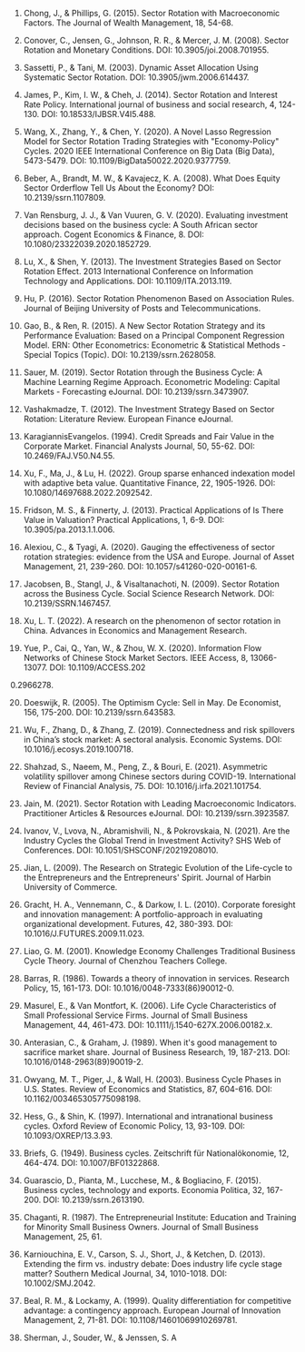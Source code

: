 1. Chong, J., & Phillips, G. (2015). Sector Rotation with Macroeconomic Factors. The Journal of Wealth Management, 18, 54-68.

2. Conover, C., Jensen, G., Johnson, R. R., & Mercer, J. M. (2008). Sector Rotation and Monetary Conditions. DOI: 10.3905/joi.2008.701955.

3. Sassetti, P., & Tani, M. (2003). Dynamic Asset Allocation Using Systematic Sector Rotation. DOI: 10.3905/jwm.2006.614437.

4. James, P., Kim, I. W., & Cheh, J. (2014). Sector Rotation and Interest Rate Policy. International journal of business and social research, 4, 124-130. DOI: 10.18533/IJBSR.V4I5.488.

5. Wang, X., Zhang, Y., & Chen, Y. (2020). A Novel Lasso Regression Model for Sector Rotation Trading Strategies with "Economy-Policy" Cycles. 2020 IEEE International Conference on Big Data (Big Data), 5473-5479. DOI: 10.1109/BigData50022.2020.9377759.

6. Beber, A., Brandt, M. W., & Kavajecz, K. A. (2008). What Does Equity Sector Orderflow Tell Us About the Economy? DOI: 10.2139/ssrn.1107809.

7. Van Rensburg, J. J., & Van Vuuren, G. V. (2020). Evaluating investment decisions based on the business cycle: A South African sector approach. Cogent Economics & Finance, 8. DOI: 10.1080/23322039.2020.1852729.

8. Lu, X., & Shen, Y. (2013). The Investment Strategies Based on Sector Rotation Effect. 2013 International Conference on Information Technology and Applications. DOI: 10.1109/ITA.2013.119.

9. Hu, P. (2016). Sector Rotation Phenomenon Based on Association Rules. Journal of Beijing University of Posts and Telecommunications.

10. Gao, B., & Ren, R. (2015). A New Sector Rotation Strategy and its Performance Evaluation: Based on a Principal Component Regression Model. ERN: Other Econometrics: Econometric & Statistical Methods - Special Topics (Topic). DOI: 10.2139/ssrn.2628058.

11. Sauer, M. (2019). Sector Rotation through the Business Cycle: A Machine Learning Regime Approach. Econometric Modeling: Capital Markets - Forecasting eJournal. DOI: 10.2139/ssrn.3473907.

12. Vashakmadze, T. (2012). The Investment Strategy Based on Sector Rotation: Literature Review. European Finance eJournal.

13. KaragiannisEvangelos. (1994). Credit Spreads and Fair Value in the Corporate Market. Financial Analysts Journal, 50, 55-62. DOI: 10.2469/FAJ.V50.N4.55.

14. Xu, F., Ma, J., & Lu, H. (2022). Group sparse enhanced indexation model with adaptive beta value. Quantitative Finance, 22, 1905-1926. DOI: 10.1080/14697688.2022.2092542.

15. Fridson, M. S., & Finnerty, J. (2013). Practical Applications of Is There Value in Valuation? Practical Applications, 1, 6-9. DOI: 10.3905/pa.2013.1.1.006.

16. Alexiou, C., & Tyagi, A. (2020). Gauging the effectiveness of sector rotation strategies: evidence from the USA and Europe. Journal of Asset Management, 21, 239-260. DOI: 10.1057/s41260-020-00161-6.

17. Jacobsen, B., Stangl, J., & Visaltanachoti, N. (2009). Sector Rotation across the Business Cycle. Social Science Research Network. DOI: 10.2139/SSRN.1467457.

18. Xu, L. T. (2022). A research on the phenomenon of sector rotation in China. Advances in Economics and Management Research.

19. Yue, P., Cai, Q., Yan, W., & Zhou, W. X. (2020). Information Flow Networks of Chinese Stock Market Sectors. IEEE Access, 8, 13066-13077. DOI: 10.1109/ACCESS.202

0.2966278.

20. Doeswijk, R. (2005). The Optimism Cycle: Sell in May. De Economist, 156, 175-200. DOI: 10.2139/ssrn.643583.

21. Wu, F., Zhang, D., & Zhang, Z. (2019). Connectedness and risk spillovers in China’s stock market: A sectoral analysis. Economic Systems. DOI: 10.1016/j.ecosys.2019.100718.

22. Shahzad, S., Naeem, M., Peng, Z., & Bouri, E. (2021). Asymmetric volatility spillover among Chinese sectors during COVID-19. International Review of Financial Analysis, 75. DOI: 10.1016/j.irfa.2021.101754.

23. Jain, M. (2021). Sector Rotation with Leading Macroeconomic Indicators. Practitioner Articles & Resources eJournal. DOI: 10.2139/ssrn.3923587.

24. Ivanov, V., Lvova, N., Abramishvili, N., & Pokrovskaia, N. (2021). Are the Industry Cycles the Global Trend in Investment Activity? SHS Web of Conferences. DOI: 10.1051/SHSCONF/20219208010.

25. Jian, L. (2009). The Research on Strategic Evolution of the Life-cycle to the Entrepreneurs and the Entrepreneurs' Spirit. Journal of Harbin University of Commerce.

26. Gracht, H. A., Vennemann, C., & Darkow, I. L. (2010). Corporate foresight and innovation management: A portfolio-approach in evaluating organizational development. Futures, 42, 380-393. DOI: 10.1016/J.FUTURES.2009.11.023.

27. Liao, G. M. (2001). Knowledge Economy Challenges Traditional Business Cycle Theory. Journal of Chenzhou Teachers College.

28. Barras, R. (1986). Towards a theory of innovation in services. Research Policy, 15, 161-173. DOI: 10.1016/0048-7333(86)90012-0.

29. Masurel, E., & Van Montfort, K. (2006). Life Cycle Characteristics of Small Professional Service Firms. Journal of Small Business Management, 44, 461-473. DOI: 10.1111/j.1540-627X.2006.00182.x.

30. Anterasian, C., & Graham, J. (1989). When it's good management to sacrifice market share. Journal of Business Research, 19, 187-213. DOI: 10.1016/0148-2963(89)90019-2.

31. Owyang, M. T., Piger, J., & Wall, H. (2003). Business Cycle Phases in U.S. States. Review of Economics and Statistics, 87, 604-616. DOI: 10.1162/003465305775098198.

32. Hess, G., & Shin, K. (1997). International and intranational business cycles. Oxford Review of Economic Policy, 13, 93-109. DOI: 10.1093/OXREP/13.3.93.

33. Briefs, G. (1949). Business cycles. Zeitschrift für Nationalökonomie, 12, 464-474. DOI: 10.1007/BF01322868.

34. Guarascio, D., Pianta, M., Lucchese, M., & Bogliacino, F. (2015). Business cycles, technology and exports. Economia Politica, 32, 167-200. DOI: 10.2139/ssrn.2613190.

35. Chaganti, R. (1987). The Entrepreneurial Institute: Education and Training for Minority Small Business Owners. Journal of Small Business Management, 25, 61.

36. Karniouchina, E. V., Carson, S. J., Short, J., & Ketchen, D. (2013). Extending the firm vs. industry debate: Does industry life cycle stage matter? Southern Medical Journal, 34, 1010-1018. DOI: 10.1002/SMJ.2042.

37. Beal, R. M., & Lockamy, A. (1999). Quality differentiation for competitive advantage: a contingency approach. European Journal of Innovation Management, 2, 71-81. DOI: 10.1108/14601069910269781.

38. Sherman, J., Souder, W., & Jenssen, S. A
